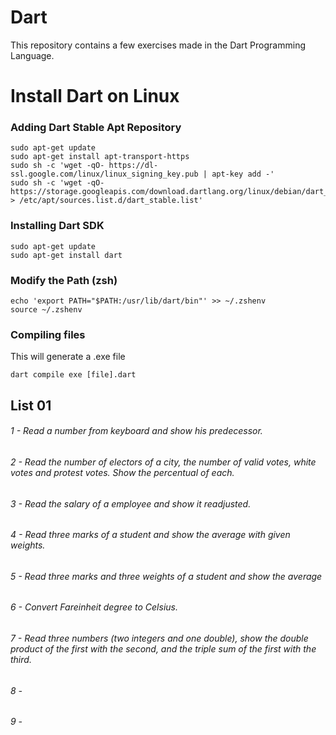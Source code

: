 # Dart
This repository contains a few exercises made in the Dart Programming Language.

# Install Dart on Linux


### Adding Dart Stable Apt Repository

```
sudo apt-get update
sudo apt-get install apt-transport-https
sudo sh -c 'wget -qO- https://dl-ssl.google.com/linux/linux_signing_key.pub | apt-key add -'
sudo sh -c 'wget -qO- https://storage.googleapis.com/download.dartlang.org/linux/debian/dart_stable.list > /etc/apt/sources.list.d/dart_stable.list'
```

### Installing Dart SDK

```
sudo apt-get update
sudo apt-get install dart
```

### Modify the Path (zsh)

```
echo 'export PATH="$PATH:/usr/lib/dart/bin"' >> ~/.zshenv
source ~/.zshenv
```

### Compiling files

This will generate a .exe file

```
dart compile exe [file].dart
```


## List 01
###### 1 - Read a number from keyboard and show his predecessor.
###### 2 - Read the number of electors of a city, the number of valid votes, white votes and protest votes. Show the percentual of each.
###### 3 - Read the salary of a employee and show it readjusted.
###### 4 - Read three marks of a student and show the average with given weights.
###### 5 - Read three marks and three weights of a student and show the average
###### 6 - Convert Fareinheit degree to Celsius.
###### 7 - Read three numbers (two integers and one double), show the double product of the first with the second, and the triple sum of the first with the third.
###### 8 - 
###### 9 - 
